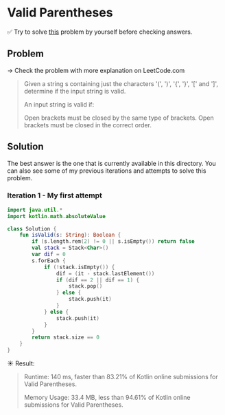 # Valid Parentheses

✅ Try to solve [this](https://leetcode.com/problems/valid-parentheses/) problem by yourself before checking answers.

## Problem

-> Check the problem with more explanation on LeetCode.com

> Given a string s containing just the characters '(', ')', '{', '}', '[' and ']', determine if the input string is valid.
>
> An input string is valid if:
>
> Open brackets must be closed by the same type of brackets.
> Open brackets must be closed in the correct order.

## Solution

The best answer is the one that is currently available in this directory. You can also see some of my previous iterations and attempts to solve this problem.

### Iteration 1 - My first attempt

```kotlin
import java.util.*
import kotlin.math.absoluteValue

class Solution {
    fun isValid(s: String): Boolean {
        if (s.length.rem(2) != 0 || s.isEmpty()) return false
        val stack = Stack<Char>()
        var dif = 0
        s.forEach {
            if (!stack.isEmpty()) {
                dif = (it - stack.lastElement())
                if (dif == 2 || dif == 1) {
                    stack.pop()
                } else {
                    stack.push(it)
                }
            } else {
                stack.push(it)
            }
        }
        return stack.size == 0
    }
}
```

☀️ Result:

> Runtime: 140 ms, faster than 83.21% of Kotlin online submissions for Valid Parentheses.
>
> Memory Usage: 33.4 MB, less than 94.61% of Kotlin online submissions for Valid Parentheses.
